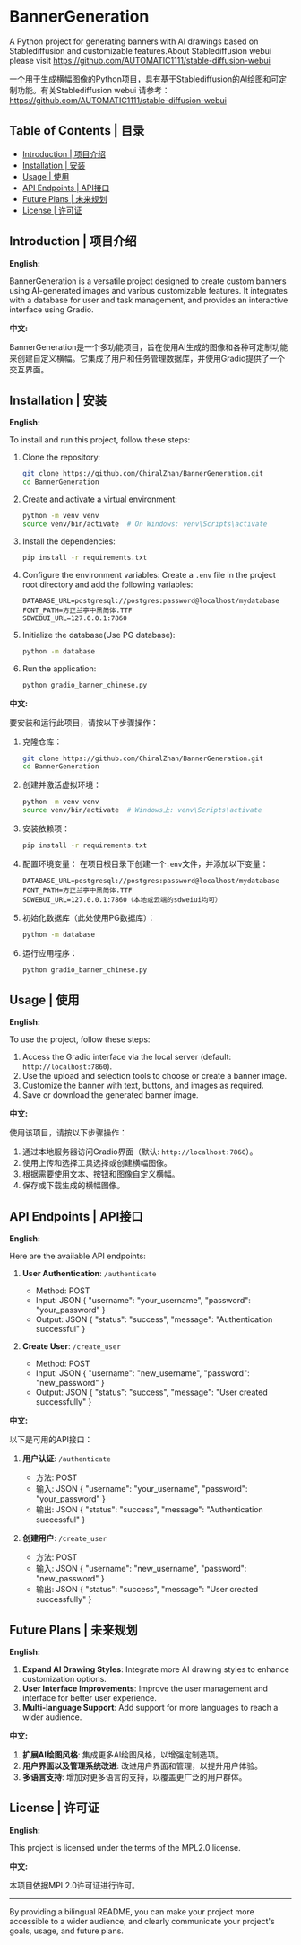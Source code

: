 # BannerGeneration

A Python project for generating banners with AI drawings based on Stablediffusion and customizable features.About Stablediffusion webui please visit https://github.com/AUTOMATIC1111/stable-diffusion-webui

一个用于生成横幅图像的Python项目，具有基于Stablediffusion的AI绘图和可定制功能。有关Stablediffusion webui 请参考：https://github.com/AUTOMATIC1111/stable-diffusion-webui

## Table of Contents | 目录

- [Introduction | 项目介绍](#introduction--项目介绍)
- [Installation | 安装](#installation--安装)
- [Usage | 使用](#usage--使用)
- [API Endpoints | API接口](#api-endpoints--api接口)
- [Future Plans | 未来规划](#future-plans--未来规划)
- [License | 许可证](#license--许可证)

## Introduction | 项目介绍

**English:**

BannerGeneration is a versatile project designed to create custom banners using AI-generated images and various customizable features. It integrates with a database for user and task management, and provides an interactive interface using Gradio.

**中文:**

BannerGeneration是一个多功能项目，旨在使用AI生成的图像和各种可定制功能来创建自定义横幅。它集成了用户和任务管理数据库，并使用Gradio提供了一个交互界面。

## Installation | 安装

**English:**

To install and run this project, follow these steps:

1. Clone the repository:
    ```bash
    git clone https://github.com/ChiralZhan/BannerGeneration.git
    cd BannerGeneration
    ```

2. Create and activate a virtual environment:
    ```bash
    python -m venv venv
    source venv/bin/activate  # On Windows: venv\Scripts\activate
    ```

3. Install the dependencies:
    ```bash
    pip install -r requirements.txt
    ```

4. Configure the environment variables:
    Create a `.env` file in the project root directory and add the following variables:
    ```plaintext
    DATABASE_URL=postgresql://postgres:password@localhost/mydatabase
    FONT_PATH=方正兰亭中黑简体.TTF
    SDWEBUI_URL=127.0.0.1:7860
    ```

5. Initialize the database(Use PG database):
    ```bash
    python -m database
    ```

6. Run the application:
    ```bash
    python gradio_banner_chinese.py
    ```

**中文:**

要安装和运行此项目，请按以下步骤操作：

1. 克隆仓库：
    ```bash
    git clone https://github.com/ChiralZhan/BannerGeneration.git
    cd BannerGeneration
    ```

2. 创建并激活虚拟环境：
    ```bash
    python -m venv venv
    source venv/bin/activate  # Windows上: venv\Scripts\activate
    ```

3. 安装依赖项：
    ```bash
    pip install -r requirements.txt
    ```

4. 配置环境变量：
    在项目根目录下创建一个`.env`文件，并添加以下变量：
    ```plaintext
    DATABASE_URL=postgresql://postgres:password@localhost/mydatabase
    FONT_PATH=方正兰亭中黑简体.TTF
    SDWEBUI_URL=127.0.0.1:7860（本地或云端的sdweiui均可）
    ```

5. 初始化数据库（此处使用PG数据库）：
    ```bash
    python -m database
    ```

6. 运行应用程序：
    ```bash
    python gradio_banner_chinese.py
    ```

## Usage | 使用

**English:**

To use the project, follow these steps:

1. Access the Gradio interface via the local server (default: `http://localhost:7860`).
2. Use the upload and selection tools to choose or create a banner image.
3. Customize the banner with text, buttons, and images as required.
4. Save or download the generated banner image.

**中文:**

使用该项目，请按以下步骤操作：

1. 通过本地服务器访问Gradio界面（默认: `http://localhost:7860`）。
2. 使用上传和选择工具选择或创建横幅图像。
3. 根据需要使用文本、按钮和图像自定义横幅。
4. 保存或下载生成的横幅图像。

## API Endpoints | API接口

**English:**

Here are the available API endpoints:

1. **User Authentication**: `/authenticate`
    - Method: POST
    - Input: JSON { "username": "your_username", "password": "your_password" }
    - Output: JSON { "status": "success", "message": "Authentication successful" }

2. **Create User**: `/create_user`
    - Method: POST
    - Input: JSON { "username": "new_username", "password": "new_password" }
    - Output: JSON { "status": "success", "message": "User created successfully" }

**中文:**

以下是可用的API接口：

1. **用户认证**: `/authenticate`
    - 方法: POST
    - 输入: JSON { "username": "your_username", "password": "your_password" }
    - 输出: JSON { "status": "success", "message": "Authentication successful" }

2. **创建用户**: `/create_user`
    - 方法: POST
    - 输入: JSON { "username": "new_username", "password": "new_password" }
    - 输出: JSON { "status": "success", "message": "User created successfully" }

## Future Plans | 未来规划

**English:**

1. **Expand AI Drawing Styles**: Integrate more AI drawing styles to enhance customization options.
2. **User Interface Improvements**: Improve the user management and interface for better user experience.
3. **Multi-language Support**: Add support for more languages to reach a wider audience.


**中文:**

1. **扩展AI绘图风格**: 集成更多AI绘图风格，以增强定制选项。
2. **用户界面以及管理系统改进**: 改进用户界面和管理，以提升用户体验。
3. **多语言支持**: 增加对更多语言的支持，以覆盖更广泛的用户群体。


## License | 许可证

**English:**

This project is licensed under the terms of the MPL2.0 license.

**中文:**

本项目依据MPL2.0许可证进行许可。

---

By providing a bilingual README, you can make your project more accessible to a wider audience, and clearly communicate your project's goals, usage, and future plans.
